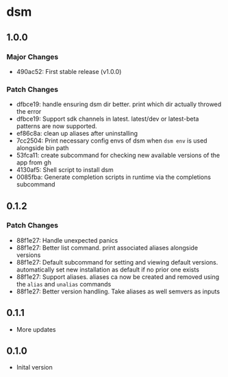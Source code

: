 # dsm

## 1.0.0

### Major Changes

- 490ac52: First stable release (v1.0.0)

### Patch Changes

- dfbce19: handle ensuring dsm dir better. print which dir actually throwed the error
- dfbce19: Support sdk channels in latest. latest/dev or latest-beta patterns are now supported.
- ef86c8a: clean up aliases after uninstalling
- 7cc2504: Print necessary config envs of dsm when `dsm env` is used alongside bin path
- 53fca11: create subcommand for checking new available versions of the app from gh
- 4130af5: Shell script to install dsm
- 0085fba: Generate completion scripts in runtime via the completions subcommand

## 0.1.2

### Patch Changes

- 88f1e27: Handle unexpected panics
- 88f1e27: Better list command. print associated aliases alongside versions
- 88f1e27: Default subcommand for setting and viewing default versions. automatically set new installation as default if no prior one exists
- 88f1e27: Support aliases. aliases ca now be created and removed using the `alias` and `unalias` commands
- 88f1e27: Better version handling. Take aliases as well semvers as inputs

## 0.1.1

- More updates

## 0.1.0

- Inital version
